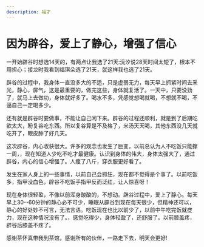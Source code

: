 ```yaml
---
description: 福才
---
```


# 因为辟谷，爱上了静心，增强了信心

一开始辟谷时想选14天的，有两点让我选了21天:沅汐说28天时间太短了，根本不用担心；接龙时我看到福琪朵选了21天，就这样我也选了21天。

辟谷的过程中，我身体一直没多大的不适，只是虚弱无力，每天早上抓紧时间去釆光，静心，屏气，这是最重要的，做完这些，身体就复活了。一天中，只要没劲了，就马上去做功，身体就好多了。喝水不多，凭感觉想喝就喝，不想就不喝，不逼自己一定喝多少。

还有就是辟谷时要做事，不能让自己闲下来。辟谷的过程还顺利，就是到了后期吃欲太大，盼复谷吃东西。所以复谷算是不及格了，米汤天天喝，其他东西没几天就吃开了，眼皮肿了好几天。

这次辟谷，内心收获很大。许多的观念也发生了巨变，以前总认为人不吃饭只能撑一周，，现在知道人少吃不吃才最健康。认识到身体的伟大，身体太强大了，通过辟谷，内心的信心增强了。人瘦了八斤，穿衣服更好看了。

发生在家人身上的一些事情，以前自己会抓狂，现在都不觉得是个事了。以前吃饭多，指甲没血色，辟谷不吃饭手指甲反而泛红，让人惊喜呀！

现在身体很轻盈，不像以前浑身酸酸的，不想动。辟谷过程中，爱上了静心。每天早上30--60分钟的静心必不可少，睡眠从辟谷到现在每天很少，但精神还可以，静心的好处妙不可言，无法言语。吃饭现在也比以前少了，以前中午吃完饭就疺力，现在这种情况没有了。，感觉吃得少，身体轻盈了，还舒服了。以前膝盖疼，辟谷后膝盖不疼了。

感谢茶怀真带我到茶馆，感谢所有的伙伴，一路走下去，明天会更好!

